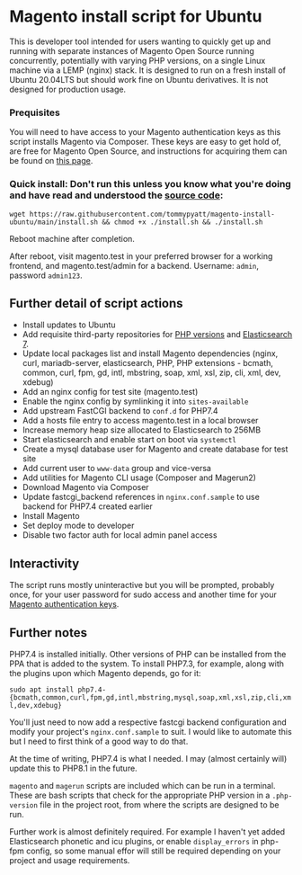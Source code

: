 # Magento install script for Ubuntu

This is developer tool intended for users wanting to quickly get up and running with separate instances of Magento Open Source running concurrently, potentially with varying PHP versions, on a single Linux machine via a LEMP (nginx) stack. It is designed to run on a fresh install of Ubuntu 20.04LTS but should work fine on Ubuntu derivatives. It is not designed for production usage.

### Prequisites

You will need to have access to your Magento authentication keys as this script installs Magento via Composer. These keys are easy to get hold of, are free for Magento Open Source, and instructions for acquiring them can be found on [this page](https://devdocs.magento.com/guides/v2.4/install-gde/prereq/connect-auth.html).

### Quick install: Don't run this unless you know what you're doing and have read and understood the [source code](https://raw.githubusercontent.com/tommypyatt/magento-install-ubuntu/main/install.sh):

```
wget https://raw.githubusercontent.com/tommypyatt/magento-install-ubuntu/main/install.sh && chmod +x ./install.sh && ./install.sh
```

Reboot machine after completion.

After reboot, visit magento.test in your preferred browser for a working frontend, and magento.test/admin for a backend. Username: `admin`, password `admin123`.

## Further detail of script actions

 - Install updates to Ubuntu
 - Add requisite third-party repositories for [PHP versions](https://launchpad.net/~ondrej/+archive/ubuntu/php) and [Elasticsearch 7](https://www.elastic.co/guide/en/elasticsearch/reference/7.16/deb.html).
 - Update local packages list and install Magento dependencies (nginx, curl, mariadb-server, elasticsearch, PHP, PHP extensions - bcmath, common, curl, fpm, gd, intl, mbstring, soap, xml, xsl, zip, cli, xml, dev, xdebug)
 - Add an nginx config for test site (magento.test)
 - Enable the nginx config by symlinking it into `sites-available`
 - Add upstream FastCGI backend to `conf.d` for PHP7.4
 - Add a hosts file entry to access magento.test in a local browser
 - Increase memory heap size allocated to Elasticsearch to 256MB
 - Start elasticsearch and enable start on boot via `systemctl`
 - Create a mysql database user for Magento and create database for test site
 - Add current user to `www-data` group and vice-versa
 - Add utilities for Magento CLI usage (Composer and Magerun2)
 - Download Magento via Composer
 - Update fastcgi_backend references in `nginx.conf.sample` to use backend for PHP7.4 created earlier
 - Install Magento
 - Set deploy mode to developer
 - Disable two factor auth for local admin panel access
 
 ## Interactivity
 
 The script runs mostly uninteractive but you will be prompted, probably once, for your user password for sudo access and another time for your [Magento authentication keys](https://devdocs.magento.com/guides/v2.4/install-gde/prereq/connect-auth.html).
 
 ## Further notes
 
 PHP7.4 is installed initially. Other versions of PHP can be installed from the PPA that is added to the system. To install PHP7.3, for example, along with the plugins upon which Magento depends, go for it:
 
 `sudo apt install php7.4-{bcmath,common,curl,fpm,gd,intl,mbstring,mysql,soap,xml,xsl,zip,cli,xml,dev,xdebug}`
 
 You'll just need to now add a respective fastcgi backend configuration and modify your project's `nginx.conf.sample` to suit. I would like to automate this but I need to first think of a good way to do that.
 
 At the time of writing, PHP7.4 is what I needed. I may (almost certainly will) update this to PHP8.1 in the future.
 
 `magento` and `magerun` scripts are included which can be run in a terminal. These are bash scripts that check for the appropriate PHP version in a `.php-version` file in the project root, from where the scripts are designed to be run.
 
 Further work is almost definitely required. For example I haven't yet added Elasticsearch phonetic and icu plugins, or enable `display_errors` in php-fpm config, so some manual effor will still be required depending on your project and usage requirements.
